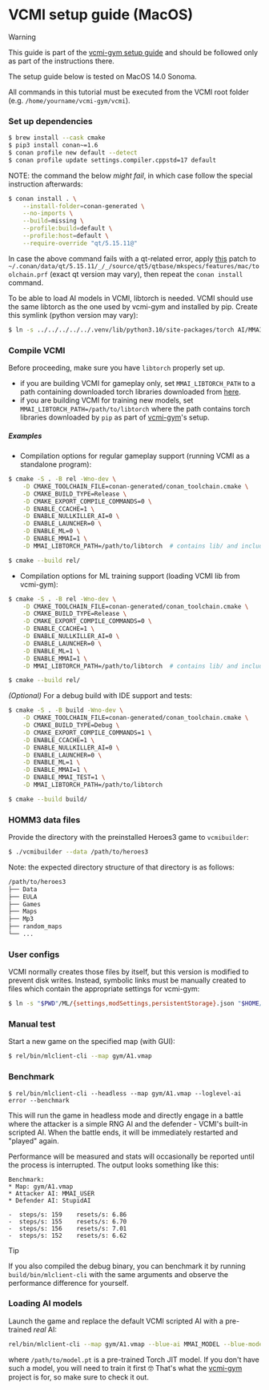 # VCMI setup guide (MacOS)

> [!WARNING]
> This guide is part of the
> [vcmi-gym setup guide](https://github.com/smanolloff/vcmi-gym/blob/main/doc/setup_macos.md)
> and should be followed only as part of the instructions there.

The setup guide below is tested on MacOS 14.0 Sonoma.

All commands in this tutorial must be executed from the VCMI root folder
<br>(e.g. `/home/yourname/vcmi-gym/vcmi`).

### Set up dependencies

```bash
$ brew install --cask cmake
$ pip3 install conan~=1.6
$ conan profile new default --detect
$ conan profile update settings.compiler.cppstd=17 default
```

NOTE: the command the below *might fail*, in which case follow the special
instruction afterwards:

```bash
$ conan install . \
    --install-folder=conan-generated \
    --no-imports \
    --build=missing \
    --profile:build=default \
    --profile:host=default \
    --require-override "qt/5.15.11@"
```

In case the above command fails with a qt-related error, apply
[this](https://codereview.qt-project.org/c/qt/qtbase/+/503172/1/mkspecs/features/toolchain.prf#295)
patch to `~/.conan/data/qt/5.15.11/_/_/source/qt5/qtbase/mkspecs/features/mac/toolchain.prf`
(exact qt version may vary), then repeat the `conan install` command.

To be able to load AI models in VCMI, libtorch is needed. VCMI should use the
same libtorch as the one used by vcmi-gym and installed by pip. Create this
symlink (python version may vary):

```bash
$ ln -s ../../../../../.venv/lib/python3.10/site-packages/torch AI/MMAI/BAI/model/libtorch
```

### Compile VCMI

Before proceeding, make sure you have `libtorch` properly set up.
* if you are building VCMI for gameplay only, set `MMAI_LIBTORCH_PATH` to a
path containing downloaded torch libraries downloaded
from [here](https://github.com/smanolloff/vcmi-libtorch-builds/releases).
* if you are building VCMI for training new models, set
`MMAI_LIBTORCH_PATH=/path/to/libtorch` where the path contains torch
libraries downloaded by `pip` as part of
[vcmi-gym](https://github.com/smanolloff/vcmi-gym)'s setup.

##### Examples

* Compilation options for regular gameplay support (running VCMI as a standalone program):

```bash
$ cmake -S . -B rel -Wno-dev \
    -D CMAKE_TOOLCHAIN_FILE=conan-generated/conan_toolchain.cmake \
    -D CMAKE_BUILD_TYPE=Release \
    -D CMAKE_EXPORT_COMPILE_COMMANDS=0 \
    -D ENABLE_CCACHE=1 \
    -D ENABLE_NULLKILLER_AI=0 \
    -D ENABLE_LAUNCHER=0 \
    -D ENABLE_ML=0 \
    -D ENABLE_MMAI=1 \
    -D MMAI_LIBTORCH_PATH=/path/to/libtorch  # contains lib/ and include/

$ cmake --build rel/
```

* Compilation options for ML training support (loading VCMI lib from vcmi-gym):

```bash
$ cmake -S . -B rel -Wno-dev \
    -D CMAKE_TOOLCHAIN_FILE=conan-generated/conan_toolchain.cmake \
    -D CMAKE_BUILD_TYPE=Release \
    -D CMAKE_EXPORT_COMPILE_COMMANDS=0 \
    -D ENABLE_CCACHE=1 \
    -D ENABLE_NULLKILLER_AI=0 \
    -D ENABLE_LAUNCHER=0 \
    -D ENABLE_ML=1 \
    -D ENABLE_MMAI=1 \
    -D MMAI_LIBTORCH_PATH=/path/to/libtorch  # contains lib/ and include/

$ cmake --build rel/
```

_(Optional)_ For a debug build with IDE support and tests:

```bash
$ cmake -S . -B build -Wno-dev \
    -D CMAKE_TOOLCHAIN_FILE=conan-generated/conan_toolchain.cmake \
    -D CMAKE_BUILD_TYPE=Debug \
    -D CMAKE_EXPORT_COMPILE_COMMANDS=1 \
    -D ENABLE_CCACHE=1 \
    -D ENABLE_NULLKILLER_AI=0 \
    -D ENABLE_LAUNCHER=0 \
    -D ENABLE_ML=1 \
    -D ENABLE_MMAI=1 \
    -D ENABLE_MMAI_TEST=1 \
    -D MMAI_LIBTORCH_PATH=/path/to/libtorch

$ cmake --build build/
```

### HOMM3 data files

Provide the directory with the preinstalled Heroes3 game to `vcmibuilder`:

```bash
$ ./vcmibuilder --data /path/to/heroes3
```

Note: the expected directory structure of that directory is as follows:

```bash
/path/to/heroes3
├── Data
├── EULA
├── Games
├── Maps
├── Mp3
├── random_maps
└── ...
```

### User configs

VCMI normally creates those files by itself, but this version is modified to
prevent disk writes.
Instead, symbolic links must be manually created to files which contain
the appropriate settings for vcmi-gym:

```bash
$ ln -s "$PWD"/ML/{settings,modSettings,persistentStorage}.json "$HOME/Library/Application Support/vcmi/config"
```

### Manual test

Start a new game on the specified map (with GUI):

```bash
$ rel/bin/mlclient-cli --map gym/A1.vmap
```

### Benchmark

```
$ rel/bin/mlclient-cli --headless --map gym/A1.vmap --loglevel-ai error --benchmark
```

This will run the game in headless mode and directly engage in a battle
where the attacker is a simple RNG AI and the defender - VCMI's built-in
scripted AI. When the battle ends, it will be immediately restarted and
"played" again.

Performance will be measured and stats will occasionally be reported until
the process is interrupted. The output looks something like this:

```
Benchmark:
* Map: gym/A1.vmap
* Attacker AI: MMAI_USER
* Defender AI: StupidAI

-  steps/s: 159    resets/s: 6.86  
-  steps/s: 155    resets/s: 6.70  
-  steps/s: 156    resets/s: 7.01  
-  steps/s: 152    resets/s: 6.62  
```

> [!TIP]
> If you also compiled the debug binary, you can benchmark it by running
> `build/bin/mlclient-cli` with the same arguments and
> observe the performance difference for yourself.

### Loading AI models

Launch the game and replace the default VCMI scripted AI with a pre-trained *real* AI:

```bash
rel/bin/mlclient-cli --map gym/A1.vmap --blue-ai MMAI_MODEL --blue-model /path/to/model.pt
```

where `/path/to/model.pt` is a pre-trained Torch JIT model. If you don't have
such a model, you will need to train it first 🤓 That's what the
[vcmi-gym](https://github.com/smanolloff/vcmi-gym)
project is for, so make sure to check it out.
